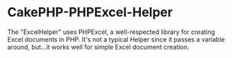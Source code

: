 CakePHP-PHPExcel-Helper
=======================

The "ExcelHelper" uses PHPExcel, a well-respected library for creating Excel documents in PHP. It's not a typical Helper since it passes a variable around, but...it works well for simple Excel document creation.
